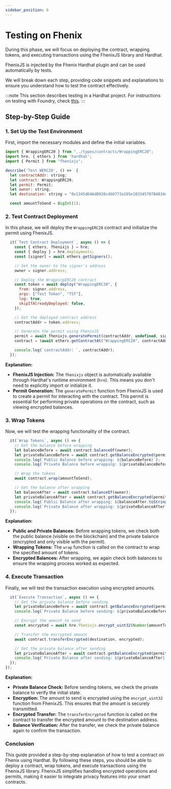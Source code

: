 ```yaml
---
sidebar_position: 6
---
```


# Testing on Fhenix

During this phase, we will focus on deploying the contract, wrapping tokens, and executing transactions using the FhenixJS library and Hardhat.

FhenixJS is injected by the Fhenix Hardhat plugin and can be used automatically by tests. 

We will break down each step, providing code snippets and explanations to ensure you understand how to test the contract effectively.

:::note
This section describes testing in a Hardhat project. For instructions on testing with Foundry, check [this](../../Setting%20Up%20Your%20Environment/Foundry.md#writing-tests).
:::

## Step-by-Step Guide

### 1. Set Up the Test Environment

First, import the necessary modules and define the initial variables.

```javascript
import { WrappingERC20 } from "../types/contracts/WrappingERC20";
import hre, { ethers } from 'hardhat';
import { Permit } from "fhenixjs";

describe('Test WERC20', () =>  {
  let contractAddr: string;
  let contract: WrappingERC20;
  let permit: Permit;
  let owner: string;
  let destination: string = "0x1245dD4AdB920c460773a105e1B3345707B4834A";

  const amountToSend = BigInt(1);
```

### 2. Test Contract Deployment

In this phase, we will deploy the `WrappingERC20` contract and initialize the permit using FhenixJS. 

```javascript
  it(`Test Contract Deployment`, async () => {
    const { ethers, fhenixjs } = hre;
    const { deploy } = hre.deployments;
    const [signer] = await ethers.getSigners();

    // Set the owner to the signer's address
    owner = signer.address;

    // Deploy the WrappingERC20 contract
    const token = await deploy("WrappingERC20", {
      from: signer.address,
      args: ["Test Token", "TST"],
      log: true,
      skipIfAlreadyDeployed: false,
    });

    // Get the deployed contract address
    contractAddr = token.address;

    // Generate the permit using FhenixJS
    permit = await fhenixjs.generatePermit(contractAddr, undefined, signer);
    contract = (await ethers.getContractAt("WrappingERC20", contractAddr)) as unknown as WrappingERC20;

    console.log(`contractAddr: `, contractAddr);
  });
```

**Explanation:**

- **FhenixJS Injection:** The `fhenixjs` object is automatically available through Hardhat's runtime environment (`hre`). This means you don't need to explicitly import or initialize it.
- **Permit Generation:** The `generatePermit` function from FhenixJS is used to create a permit for interacting with the contract. This permit is essential for performing private operations on the contract, such as viewing encrypted balances.

### 3. Wrap Tokens

Now, we will test the wrapping functionality of the contract.

```javascript
  it(`Wrap Tokens`, async () => {
    // Get the balance before wrapping
    let balanceBefore = await contract.balanceOf(owner);
    let privateBalanceBefore = await contract.getBalanceEncrypted(permit);
    console.log(`Public Balance before wrapping: ${balanceBefore}`);
    console.log(`Private Balance before wrapping: ${privateBalanceBefore}`);

    // Wrap the tokens
    await contract.wrap(amountToSend);

    // Get the balance after wrapping
    let balanceAfter = await contract.balanceOf(owner);
    let privateBalanceAfter = await contract.getBalanceEncrypted(permit);
    console.log(`Public Balance after wrapping: ${balanceAfter.toString()}`);
    console.log(`Private Balance after wrapping: ${privateBalanceAfter.toString()}`);
  });
```

**Explanation:**

- **Public and Private Balances:** Before wrapping tokens, we check both the public balance (visible on the blockchain) and the private balance (encrypted and only visible with the permit).
- **Wrapping Tokens:** The `wrap` function is called on the contract to wrap the specified amount of tokens.
- **Encrypted Balances:** After wrapping, we again check both balances to ensure the wrapping process worked as expected.

### 4. Execute Transaction

Finally, we will test the transaction execution using encrypted amounts.

```javascript
  it(`Execute Transaction`, async () => {
    // Get the private balance before sending
    let privateBalanceBefore = await contract.getBalanceEncrypted(permit);
    console.log(`Private Balance before sending: ${privateBalanceBefore}`);

    // Encrypt the amount to send
    const encrypted = await hre.fhenixjs.encrypt_uint32(Number(amountToSend));

    // Transfer the encrypted amount
    await contract.transferEncrypted(destination, encrypted);

    // Get the private balance after sending
    let privateBalanceAfter = await contract.getBalanceEncrypted(permit);
    console.log(`Private Balance after sending: ${privateBalanceAfter}`);
  });
});
```

**Explanation:**

- **Private Balance Check:** Before sending tokens, we check the private balance to verify the initial state.
- **Encryption:** The amount to send is encrypted using the `encrypt_uint32` function from FhenixJS. This ensures that the amount is securely transmitted.
- **Encrypted Transfer:** The `transferEncrypted` function is called on the contract to transfer the encrypted amount to the destination address.
- **Balance Verification:** After the transfer, we check the private balance again to confirm the transaction.

### Conclusion

This guide provided a step-by-step explanation of how to test a contract on Fhenix using Hardhat. By following these steps, you should be able to deploy a contract, wrap tokens, and execute transactions using the FhenixJS library. FhenixJS simplifies handling encrypted operations and permits, making it easier to integrate privacy features into your smart contracts.